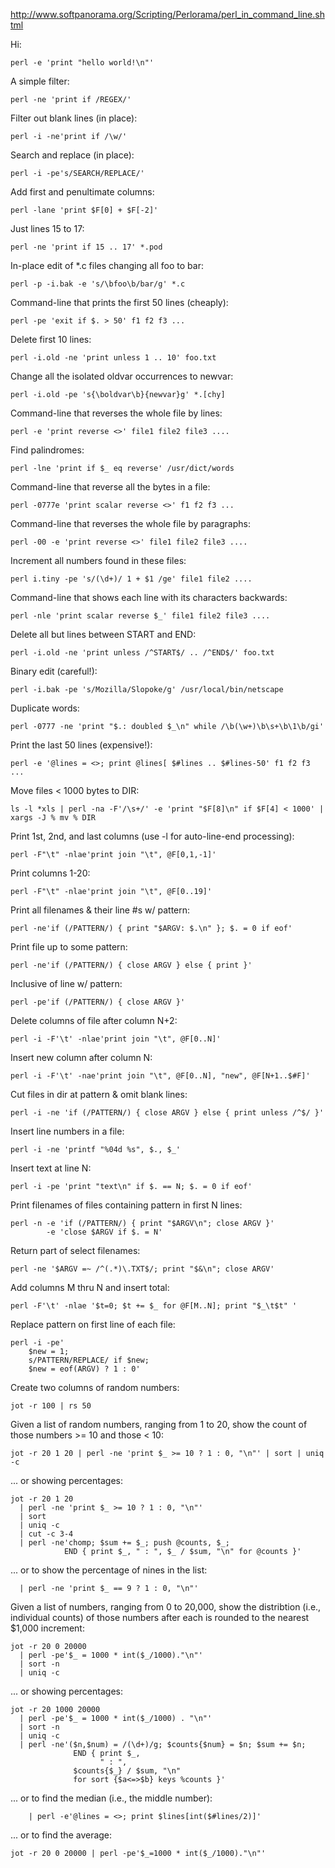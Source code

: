 http://www.softpanorama.org/Scripting/Perlorama/perl_in_command_line.shtml



Hi:

    perl -e 'print "hello world!\n"'

A simple filter:

    perl -ne 'print if /REGEX/'

Filter out blank lines (in place):

    perl -i -ne'print if /\w/'

Search and replace (in place):

    perl -i -pe's/SEARCH/REPLACE/' 

Add first and penultimate columns:

    perl -lane 'print $F[0] + $F[-2]'

Just lines 15 to 17:

    perl -ne 'print if 15 .. 17' *.pod

In-place edit of *.c files changing all foo to bar:

    perl -p -i.bak -e 's/\bfoo\b/bar/g' *.c

Command-line that prints the first 50 lines (cheaply):

    perl -pe 'exit if $. > 50' f1 f2 f3 ...

Delete first 10 lines:

    perl -i.old -ne 'print unless 1 .. 10' foo.txt

Change all the isolated oldvar occurrences to newvar:

    perl -i.old -pe 's{\boldvar\b}{newvar}g' *.[chy]

Command-line that reverses the whole file by lines:

    perl -e 'print reverse <>' file1 file2 file3 ....

Find palindromes:

    perl -lne 'print if $_ eq reverse' /usr/dict/words

Command-line that reverse all the bytes in a file:

    perl -0777e 'print scalar reverse <>' f1 f2 f3 ...

Command-line that reverses the whole file by paragraphs:

    perl -00 -e 'print reverse <>' file1 file2 file3 ....

Increment all numbers found in these files:

    perl i.tiny -pe 's/(\d+)/ 1 + $1 /ge' file1 file2 ....

Command-line that shows each line with its characters backwards:

    perl -nle 'print scalar reverse $_' file1 file2 file3 ....

Delete all but lines between START and END:

    perl -i.old -ne 'print unless /^START$/ .. /^END$/' foo.txt

Binary edit (careful!):

    perl -i.bak -pe 's/Mozilla/Slopoke/g' /usr/local/bin/netscape

Duplicate words:

    perl -0777 -ne 'print "$.: doubled $_\n" while /\b(\w+)\b\s+\b\1\b/gi'

Print the last 50 lines (expensive!):

    perl -e '@lines = <>; print @lines[ $#lines .. $#lines-50' f1 f2 f3 ...

Move files < 1000 bytes to DIR:

    ls -l *xls | perl -na -F'/\s+/' -e 'print "$F[8]\n" if $F[4] < 1000' |
    xargs -J % mv % DIR

Print 1st, 2nd, and last columns (use -l for auto-line-end processing):

    perl -F"\t" -nlae'print join "\t", @F[0,1,-1]' 

Print columns 1-20:

    perl -F"\t" -nlae'print join "\t", @F[0..19]'

Print all filenames & their line #s w/ pattern:

    perl -ne'if (/PATTERN/) { print "$ARGV: $.\n" }; $. = 0 if eof'

Print file up to some pattern:

    perl -ne'if (/PATTERN/) { close ARGV } else { print }'

Inclusive of line w/ pattern:

    perl -pe'if (/PATTERN/) { close ARGV }'

Delete columns of file after column N+2:

    perl -i -F'\t' -nlae'print join "\t", @F[0..N]' 

Insert new column after column N:

    perl -i -F'\t' -nae'print join "\t", @F[0..N], "new", @F[N+1..$#F]'

Cut files in dir at pattern & omit blank lines:

    perl -i -ne 'if (/PATTERN/) { close ARGV } else { print unless /^$/ }'

Insert line numbers in a file:

    perl -i -ne 'printf "%04d %s", $., $_'

Insert text at line N:

    perl -i -pe 'print "text\n" if $. == N; $. = 0 if eof'

Print filenames of files containing pattern in first N lines:

    perl -n -e 'if (/PATTERN/) { print "$ARGV\n"; close ARGV }' 
            -e 'close $ARGV if $. = N'

Return part of select filenames:

    perl -ne '$ARGV =~ /^(.*)\.TXT$/; print "$&\n"; close ARGV'

Add columns M thru N and insert total:

    perl -F'\t' -nlae '$t=0; $t += $_ for @F[M..N]; print "$_\t$t" '

Replace pattern on first line of each file:

    perl -i -pe'
        $new = 1; 
        s/PATTERN/REPLACE/ if $new; 
        $new = eof(ARGV) ? 1 : 0'

Create two columns of random numbers:

    jot -r 100 | rs 50

Given a list of random numbers, ranging from 1 to 20, show the count
of those numbers >= 10 and those < 10:

    jot -r 20 1 20 | perl -ne 'print $_ >= 10 ? 1 : 0, "\n"' | sort | uniq -c

... or showing percentages:

    jot -r 20 1 20 
      | perl -ne 'print $_ >= 10 ? 1 : 0, "\n"' 
      | sort 
      | uniq -c 
      | cut -c 3-4 
      | perl -ne'chomp; $sum += $_; push @counts, $_; 
                END { print $_, " : ", $_ / $sum, "\n" for @counts }'

... or to show the percentage of nines in the list:

      | perl -ne 'print $_ == 9 ? 1 : 0, "\n"' 

Given a list of numbers, ranging from 0 to 20,000, show the distribtion (i.e., 
individual counts) of those numbers after each is rounded to the nearest 
$1,000 increment:

    jot -r 20 0 20000 
      | perl -pe'$_ = 1000 * int($_/1000)."\n"' 
      | sort -n 
      | uniq -c

... or showing percentages:

    jot -r 20 1000 20000 
      | perl -pe'$_ = 1000 * int($_/1000) . "\n"' 
      | sort -n
      | uniq -c 
      | perl -ne'($n,$num) = /(\d+)/g; $counts{$num} = $n; $sum += $n; 
                  END { print $_, 
                        " : ", 
                  $counts{$_} / $sum, "\n" 
                  for sort {$a<=>$b} keys %counts }'

... or to find the median (i.e., the middle number):

	    | perl -e'@lines = <>; print $lines[int($#lines/2)]'

... or to find the average:

    jot -r 20 0 20000 | perl -pe'$_=1000 * int($_/1000)."\n"'
